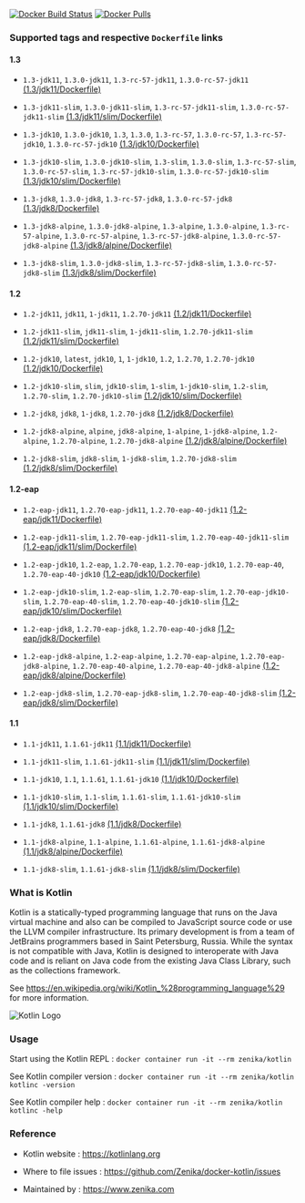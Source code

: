 [![Docker Build Status](https://img.shields.io/docker/build/zenika/kotlin.svg)](https://hub.docker.com/r/zenika/kotlin/) [![Docker Pulls](https://img.shields.io/docker/pulls/zenika/kotlin.svg)](https://hub.docker.com/r/zenika/kotlin/)

### Supported tags and respective `Dockerfile` links

#### 1.3

 * `1.3-jdk11`, `1.3.0-jdk11`, `1.3-rc-57-jdk11`, `1.3.0-rc-57-jdk11` [(1.3/jdk11/Dockerfile)](https://github.com/Zenika/docker-kotlin/blob/master/1.3/jdk11/Dockerfile)

 * `1.3-jdk11-slim`, `1.3.0-jdk11-slim`, `1.3-rc-57-jdk11-slim`, `1.3.0-rc-57-jdk11-slim` [(1.3/jdk11/slim/Dockerfile)](https://github.com/Zenika/docker-kotlin/blob/master/1.3/jdk11/slim/Dockerfile)

 * `1.3-jdk10`, `1.3.0-jdk10`, `1.3`, `1.3.0`, `1.3-rc-57`, `1.3.0-rc-57`, `1.3-rc-57-jdk10`, `1.3.0-rc-57-jdk10` [(1.3/jdk10/Dockerfile)](https://github.com/Zenika/docker-kotlin/blob/master/1.3/jdk10/Dockerfile)

 * `1.3-jdk10-slim`, `1.3.0-jdk10-slim`, `1.3-slim`, `1.3.0-slim`, `1.3-rc-57-slim`, `1.3.0-rc-57-slim`, `1.3-rc-57-jdk10-slim`, `1.3.0-rc-57-jdk10-slim` [(1.3/jdk10/slim/Dockerfile)](https://github.com/Zenika/docker-kotlin/blob/master/1.3/jdk10/slim/Dockerfile)

 * `1.3-jdk8`, `1.3.0-jdk8`, `1.3-rc-57-jdk8`, `1.3.0-rc-57-jdk8` [(1.3/jdk8/Dockerfile)](https://github.com/Zenika/docker-kotlin/blob/master/1.3/jdk8/Dockerfile)

 * `1.3-jdk8-alpine`, `1.3.0-jdk8-alpine`, `1.3-alpine`, `1.3.0-alpine`, `1.3-rc-57-alpine`, `1.3.0-rc-57-alpine`, `1.3-rc-57-jdk8-alpine`, `1.3.0-rc-57-jdk8-alpine` [(1.3/jdk8/alpine/Dockerfile)](https://github.com/Zenika/docker-kotlin/blob/master/1.3/jdk8/alpine/Dockerfile)

 * `1.3-jdk8-slim`, `1.3.0-jdk8-slim`, `1.3-rc-57-jdk8-slim`, `1.3.0-rc-57-jdk8-slim` [(1.3/jdk8/slim/Dockerfile)](https://github.com/Zenika/docker-kotlin/blob/master/1.3/jdk8/slim/Dockerfile)

#### 1.2

 * `1.2-jdk11`, `jdk11`, `1-jdk11`, `1.2.70-jdk11` [(1.2/jdk11/Dockerfile)](https://github.com/Zenika/docker-kotlin/blob/master/1.2/jdk11/Dockerfile)

 * `1.2-jdk11-slim`, `jdk11-slim`, `1-jdk11-slim`, `1.2.70-jdk11-slim` [(1.2/jdk11/slim/Dockerfile)](https://github.com/Zenika/docker-kotlin/blob/master/1.2/jdk11/slim/Dockerfile)

 * `1.2-jdk10`, `latest`, `jdk10`, `1`, `1-jdk10`, `1.2`, `1.2.70`, `1.2.70-jdk10` [(1.2/jdk10/Dockerfile)](https://github.com/Zenika/docker-kotlin/blob/master/1.2/jdk10/Dockerfile)

 * `1.2-jdk10-slim`, `slim`, `jdk10-slim`, `1-slim`, `1-jdk10-slim`, `1.2-slim`, `1.2.70-slim`, `1.2.70-jdk10-slim` [(1.2/jdk10/slim/Dockerfile)](https://github.com/Zenika/docker-kotlin/blob/master/1.2/jdk10/slim/Dockerfile)

 * `1.2-jdk8`, `jdk8`, `1-jdk8`, `1.2.70-jdk8` [(1.2/jdk8/Dockerfile)](https://github.com/Zenika/docker-kotlin/blob/master/1.2/jdk8/Dockerfile)

 * `1.2-jdk8-alpine`, `alpine`, `jdk8-alpine`, `1-alpine`, `1-jdk8-alpine`, `1.2-alpine`, `1.2.70-alpine`, `1.2.70-jdk8-alpine` [(1.2/jdk8/alpine/Dockerfile)](https://github.com/Zenika/docker-kotlin/blob/master/1.2/jdk8/alpine/Dockerfile)

 * `1.2-jdk8-slim`, `jdk8-slim`, `1-jdk8-slim`, `1.2.70-jdk8-slim` [(1.2/jdk8/slim/Dockerfile)](https://github.com/Zenika/docker-kotlin/blob/master/1.2/jdk8/slim/Dockerfile)

#### 1.2-eap

 * `1.2-eap-jdk11`, `1.2.70-eap-jdk11`, `1.2.70-eap-40-jdk11` [(1.2-eap/jdk11/Dockerfile)](https://github.com/Zenika/docker-kotlin/blob/master/1.2-eap/jdk11/Dockerfile)

 * `1.2-eap-jdk11-slim`, `1.2.70-eap-jdk11-slim`, `1.2.70-eap-40-jdk11-slim` [(1.2-eap/jdk11/slim/Dockerfile)](https://github.com/Zenika/docker-kotlin/blob/master/1.2-eap/jdk11/slim/Dockerfile)

 * `1.2-eap-jdk10`, `1.2-eap`, `1.2.70-eap`, `1.2.70-eap-jdk10`, `1.2.70-eap-40`, `1.2.70-eap-40-jdk10` [(1.2-eap/jdk10/Dockerfile)](https://github.com/Zenika/docker-kotlin/blob/master/1.2-eap/jdk10/Dockerfile)

 * `1.2-eap-jdk10-slim`, `1.2-eap-slim`, `1.2.70-eap-slim`, `1.2.70-eap-jdk10-slim`, `1.2.70-eap-40-slim`, `1.2.70-eap-40-jdk10-slim` [(1.2-eap/jdk10/slim/Dockerfile)](https://github.com/Zenika/docker-kotlin/blob/master/1.2-eap/jdk10/slim/Dockerfile)

 * `1.2-eap-jdk8`, `1.2.70-eap-jdk8`, `1.2.70-eap-40-jdk8` [(1.2-eap/jdk8/Dockerfile)](https://github.com/Zenika/docker-kotlin/blob/master/1.2-eap/jdk8/Dockerfile)

 * `1.2-eap-jdk8-alpine`, `1.2-eap-alpine`, `1.2.70-eap-alpine`, `1.2.70-eap-jdk8-alpine`, `1.2.70-eap-40-alpine`, `1.2.70-eap-40-jdk8-alpine` [(1.2-eap/jdk8/alpine/Dockerfile)](https://github.com/Zenika/docker-kotlin/blob/master/1.2-eap/jdk8/alpine/Dockerfile)

 * `1.2-eap-jdk8-slim`, `1.2.70-eap-jdk8-slim`, `1.2.70-eap-40-jdk8-slim` [(1.2-eap/jdk8/slim/Dockerfile)](https://github.com/Zenika/docker-kotlin/blob/master/1.2-eap/jdk8/slim/Dockerfile)

#### 1.1

 * `1.1-jdk11`, `1.1.61-jdk11` [(1.1/jdk11/Dockerfile)](https://github.com/Zenika/docker-kotlin/blob/master/1.1/jdk11/Dockerfile)

 * `1.1-jdk11-slim`, `1.1.61-jdk11-slim` [(1.1/jdk11/slim/Dockerfile)](https://github.com/Zenika/docker-kotlin/blob/master/1.1/jdk11/slim/Dockerfile)

 * `1.1-jdk10`, `1.1`, `1.1.61`, `1.1.61-jdk10` [(1.1/jdk10/Dockerfile)](https://github.com/Zenika/docker-kotlin/blob/master/1.1/jdk10/Dockerfile)

 * `1.1-jdk10-slim`, `1.1-slim`, `1.1.61-slim`, `1.1.61-jdk10-slim` [(1.1/jdk10/slim/Dockerfile)](https://github.com/Zenika/docker-kotlin/blob/master/1.1/jdk10/slim/Dockerfile)

 * `1.1-jdk8`, `1.1.61-jdk8` [(1.1/jdk8/Dockerfile)](https://github.com/Zenika/docker-kotlin/blob/master/1.1/jdk8/Dockerfile)

 * `1.1-jdk8-alpine`, `1.1-alpine`, `1.1.61-alpine`, `1.1.61-jdk8-alpine` [(1.1/jdk8/alpine/Dockerfile)](https://github.com/Zenika/docker-kotlin/blob/master/1.1/jdk8/alpine/Dockerfile)

 * `1.1-jdk8-slim`, `1.1.61-jdk8-slim` [(1.1/jdk8/slim/Dockerfile)](https://github.com/Zenika/docker-kotlin/blob/master/1.1/jdk8/slim/Dockerfile)

### What is Kotlin

Kotlin is a statically-typed programming language that runs on the Java virtual machine and also can be compiled to JavaScript source code or use the LLVM compiler infrastructure. Its primary development is from a team of JetBrains programmers based in Saint Petersburg, Russia. While the syntax is not compatible with Java, Kotlin is designed to interoperate with Java code and is reliant on Java code from the existing Java Class Library, such as the collections framework.

See https://en.wikipedia.org/wiki/Kotlin_%28programming_language%29 for more information.

![Kotlin Logo](https://github.com/Zenika/docker-kotlin/raw/master/Kotlin-logo.png)

### Usage

Start using the Kotlin REPL : `docker container run -it --rm zenika/kotlin`

See Kotlin compiler version : `docker container run -it --rm zenika/kotlin kotlinc -version`

See Kotlin compiler help : `docker container run -it --rm zenika/kotlin kotlinc -help`

### Reference

 * Kotlin website : https://kotlinlang.org

 * Where to file issues : https://github.com/Zenika/docker-kotlin/issues

 * Maintained by : https://www.zenika.com
